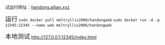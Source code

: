 试运行网址：[handong.ailian.xyz](handong.ailian.xyz)

<span style="font-size: 20px;">运行</span>
`sudo docker pull meltryllis2000/handongweb`
`sudo docker run -d -p 12345:12345 --name web meltryllis2000/handongweb`

<span style="font-size: 20px;">本地测试</span>
http://127.0.0.1:12345/index.html
